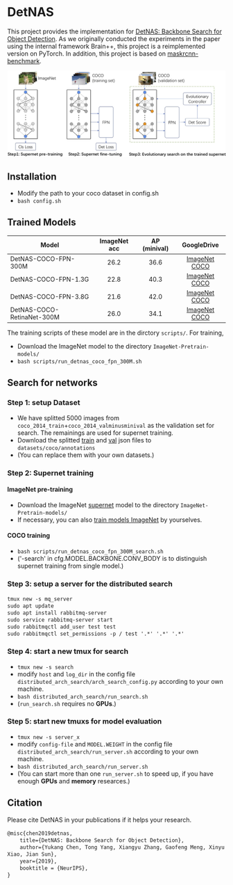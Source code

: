 # DetNAS
This project provides the implementation for [DetNAS: Backbone Search for Object Detection](https://arxiv.org/abs/1903.10979).
As we originally conducted the experiments in the paper using the internal framework Brain++, this project is a reimplemented version on PyTorch.
In addition, this project is based on [maskrcnn-benchmark](https://github.com/facebookresearch/maskrcnn-benchmark).

![introduce image](demo/pipeline.jpg)

## Installation
- Modify the path to your coco dataset in config.sh
- `bash config.sh`

## Trained Models

| Model | ImageNet acc| AP (minival) |  GoogleDrive |
| --- | :---: | :---: | :---: |
| DetNAS-COCO-FPN-300M | 26.2 | 36.6 | [ImageNet](https://drive.google.com/file/d/14cMxdJq5_ELOB-4J1K6DF1MbaDtaEOmw/view?usp=sharing)    [COCO](https://drive.google.com/drive/folders/1JBOwmHoImfejerApL_GTfDLoAZnU5hIq?usp=sharing)|
| DetNAS-COCO-FPN-1.3G | 22.8 | 40.3 | [ImageNet](https://drive.google.com/file/d/1Kkyb_Y3BVGYGiZ44Y1Zv51quuymcn6z2/view?usp=sharing)    [COCO](https://drive.google.com/drive/folders/1acPy4pqSMd26Y1-dgPm4oKrDHboSDYkN?usp=sharing)|
| DetNAS-COCO-FPN-3.8G | 21.6 | 42.0 | [ImageNet](https://drive.google.com/file/d/1Wk79vAt0PsC5ImdyPJliGmvdWzZQLCEk/view?usp=sharing)    [COCO](https://drive.google.com/drive/folders/1laqDssuciUtxiY9vJv2-x27VyxvylBWN?usp=sharing)|
| DetNAS-COCO-RetinaNet-300M | 26.0 | 34.1 | [ImageNet](https://drive.google.com/file/d/1L0WfmULKXD95ysLMMtD9SgMr8KWuDdsw/view?usp=sharing)    [COCO](https://drive.google.com/drive/folders/10dvSzIyfhWRvxZZ1GQ-FEG6QNuxoGlRx?usp=sharing)|



The training scripts of these model are in the dirctory `scripts/`. For training,
- Download the ImageNet model to the directory `ImageNet-Pretrain-models/`
- `bash scripts/run_detnas_coco_fpn_300M.sh`

## Search for networks
### Step 1: setup Dataset
- We have splitted 5000 images from `coco_2014_train`+`coco_2014_valminusminival` as the validation set for search. The remainings are used for supernet training. 
- Download the splitted [train](https://drive.google.com/file/d/1eE254cB-nywDS0xSdlOT9E6cW6im4aZq/view?usp=sharing) and [val](https://drive.google.com/file/d/1bfT8Z_69bvvQEaBZUqBlKJd7wRsUDSam/view?usp=sharing) json files to `datasets/coco/annotations`
- (You can replace them with your own datasets.)

### Step 2: Supernet training
#### ImageNet pre-training
- Download the ImageNet [supernet](https://drive.google.com/file/d/1ia8IId-OLqvb-603P4JH3lXToFjaMWHm/view?usp=sharing) model to the directory `ImageNet-Pretrain-models/`
- If necessary, you can also [train models ImageNet](https://github.com/megvii-model/ShuffleNet-Series) by yourselves.
#### COCO training
- `bash scripts/run_detnas_coco_fpn_300M_search.sh`
- ('-search' in cfg.MODEL.BACKBONE.CONV_BODY is to distinguish supernet training from single model.)

### Step 3: setup a server for the distributed search
```
tmux new -s mq_server
sudo apt update
sudo apt install rabbitmq-server
sudo service rabbitmq-server start
sudo rabbitmqctl add_user test test
sudo rabbitmqctl set_permissions -p / test '.*' '.*' '.*'
```

### Step 4: start a new tmux for search
- `tmux new -s search`
- modify `host` and `log_dir` in the config file `distributed_arch_search/arch_search_config.py` according to your own machine.
- `bash distributed_arch_search/run_search.sh`
- (`run_search.sh` requires no **GPUs**.)

### Step 5: start new tmuxs for model evaluation
- `tmux new -s server_x`
- modify `config-file` and `MODEL.WEIGHT` in the config file `distributed_arch_search/run_server.sh` according to your own machine.
- `bash distributed_arch_search/run_server.sh`
- (You can start more than one `run_server.sh` to speed up, if you have enough **GPUs** and **memory** researces.)

## Citation
Please cite DetNAS in your publications if it helps your research. 

```
@misc{chen2019detnas,
    title={DetNAS: Backbone Search for Object Detection},
    author={Yukang Chen, Tong Yang, Xiangyu Zhang, Gaofeng Meng, Xinyu Xiao, Jian Sun},
    year={2019},
    booktitle = {NeurIPS},
}
```
